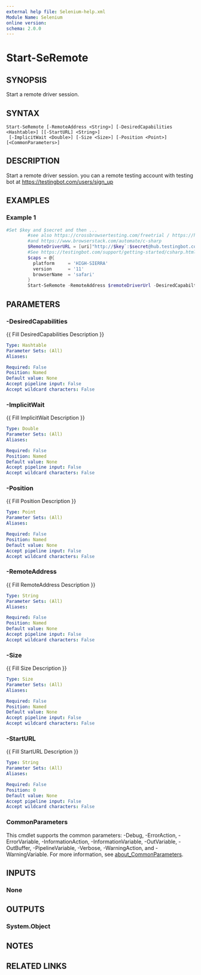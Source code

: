 ```yaml
---
external help file: Selenium-help.xml
Module Name: Selenium
online version:
schema: 2.0.0
---
```


# Start-SeRemote

## SYNOPSIS
Start a remote driver session.

## SYNTAX

```
Start-SeRemote [-RemoteAddress <String>] [-DesiredCapabilities <Hashtable>] [[-StartURL] <String>]
 [-ImplicitWait <Double>] [-Size <Size>] [-Position <Point>] [<CommonParameters>]
```

## DESCRIPTION
Start a remote driver session.
you can a remote testing account with testing bot at https://testingbot.com/users/sign_up

## EXAMPLES

### Example 1
```powershell
#Set $key and $secret and then ...
        #see also https://crossbrowsertesting.com/freetrial / https://help.crossbrowsertesting.com/selenium-testing/getting-started/c-sharp/
        #and https://www.browserstack.com/automate/c-sharp
        $RemoteDriverURL = [uri]"http://$key`:$secret@hub.testingbot.com/wd/hub"
        #See https://testingbot.com/support/getting-started/csharp.html for values for different browsers/platforms
        $caps = @{
          platform     = 'HIGH-SIERRA'
          version      = '11'
          browserName  = 'safari'
        }
        Start-SeRemote -RemoteAddress $remoteDriverUrl -DesiredCapabilties $caps
```

## PARAMETERS

### -DesiredCapabilities
{{ Fill DesiredCapabilities Description }}

```yaml
Type: Hashtable
Parameter Sets: (All)
Aliases:

Required: False
Position: Named
Default value: None
Accept pipeline input: False
Accept wildcard characters: False
```

### -ImplicitWait
{{ Fill ImplicitWait Description }}

```yaml
Type: Double
Parameter Sets: (All)
Aliases:

Required: False
Position: Named
Default value: None
Accept pipeline input: False
Accept wildcard characters: False
```

### -Position
{{ Fill Position Description }}

```yaml
Type: Point
Parameter Sets: (All)
Aliases:

Required: False
Position: Named
Default value: None
Accept pipeline input: False
Accept wildcard characters: False
```

### -RemoteAddress
{{ Fill RemoteAddress Description }}

```yaml
Type: String
Parameter Sets: (All)
Aliases:

Required: False
Position: Named
Default value: None
Accept pipeline input: False
Accept wildcard characters: False
```

### -Size
{{ Fill Size Description }}

```yaml
Type: Size
Parameter Sets: (All)
Aliases:

Required: False
Position: Named
Default value: None
Accept pipeline input: False
Accept wildcard characters: False
```

### -StartURL
{{ Fill StartURL Description }}

```yaml
Type: String
Parameter Sets: (All)
Aliases:

Required: False
Position: 0
Default value: None
Accept pipeline input: False
Accept wildcard characters: False
```

### CommonParameters
This cmdlet supports the common parameters: -Debug, -ErrorAction, -ErrorVariable, -InformationAction, -InformationVariable, -OutVariable, -OutBuffer, -PipelineVariable, -Verbose, -WarningAction, and -WarningVariable. For more information, see [about_CommonParameters](http://go.microsoft.com/fwlink/?LinkID=113216).

## INPUTS

### None

## OUTPUTS

### System.Object
## NOTES

## RELATED LINKS
